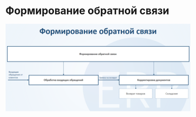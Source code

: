 # Формирование обратной связи

![2020-09-04_1515](FormationOfAFeedbackScheme.assets/2020-09-04_1515.png)
